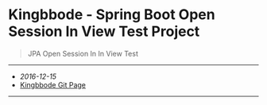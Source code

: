 Kingbbode - Spring Boot Open Session In View Test Project
=========================================================

> JPA Open Session In In View Test

---

-	*2016-12-15*  
-	[Kingbbode Git Page](http://kingbbode.github.io)

---